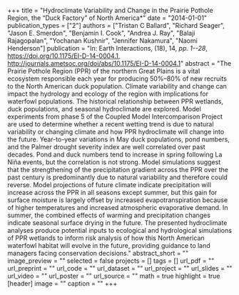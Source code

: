 +++
title = "Hydroclimate Variability and Change in the Prairie Pothole Region, the “Duck Factory” of North America*"
date = "2014-01-01"
publication_types = ["2"]
authors = ["Tristan C Ballard", "Richard Seager", "Jason E. Smerdon", "Benjamin I. Cook", "Andrea J. Ray", "Balaji Rajagopalan", "Yochanan Kushnir", "Jennifer Nakamura", "Naomi Henderson"]
publication = "In: Earth Interactions, (18), 14, _pp. 1--28_, https://doi.org/10.1175/EI-D-14-0004.1, http://journals.ametsoc.org/doi/abs/10.1175/EI-D-14-0004.1"
abstract = "The Prairie Pothole Region (PPR) of the northern Great Plains is a vital ecosystem responsible each year for producing 50%–80% of new recruits to the North American duck population. Climate variability and change can impact the hydrology and ecology of the region with implications for waterfowl populations. The historical relationship between PPR wetlands, duck populations, and seasonal hydroclimate are explored. Model experiments from phase 5 of the Coupled Model Intercomparison Project are used to determine whether a recent wetting trend is due to natural variability or changing climate and how PPR hydroclimate will change into the future. Year-to-year variations in May duck populations, pond numbers, and the Palmer drought severity index are well correlated over past decades. Pond and duck numbers tend to increase in spring following La Niña events, but the correlation is not strong. Model simulations suggest that the strengthening of the precipitation gradient across the PPR over the past century is predominantly due to natural variability and therefore could reverse. Model projections of future climate indicate precipitation will increase across the PPR in all seasons except summer, but this gain for surface moisture is largely offset by increased evapotranspiration because of higher temperatures and increased atmospheric evaporative demand. In summer, the combined effects of warming and precipitation changes indicate seasonal surface drying in the future. The presented hydroclimate analyses produce potential inputs to ecological and hydrological simulations of PPR wetlands to inform risk analysis of how this North American waterfowl habitat will evolve in the future, providing guidance to land managers facing conservation decisions."
abstract_short = ""
image_preview = ""
selected = false
projects = []
tags = []
url_pdf = ""
url_preprint = ""
url_code = ""
url_dataset = ""
url_project = ""
url_slides = ""
url_video = ""
url_poster = ""
url_source = ""
math = true
highlight = true
[header]
image = ""
caption = ""
+++
